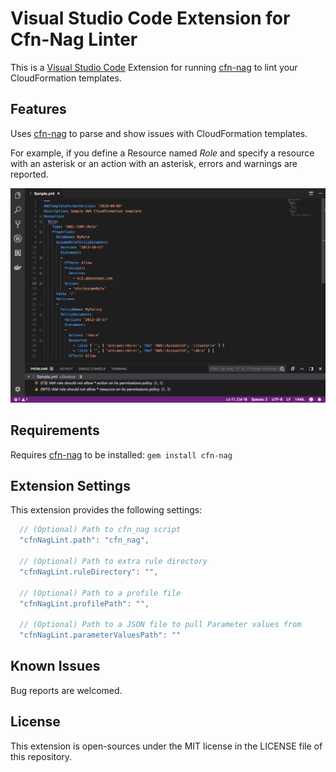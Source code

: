 # Visual Studio Code Extension for Cfn-Nag Linter

This is a [Visual Studio Code](https://code.visualstudio.com) Extension for running [cfn-nag](https://github.com/stelligent/cfn_nag) to lint your CloudFormation templates.

## Features

Uses [cfn-nag](https://github.com/stelligent/cfn_nag) to parse and show issues with CloudFormation templates.

For example, if you define a Resource named *Role* and specify a resource with an asterisk or an action with an asterisk, errors and warnings are reported.

![Preview](https://github.com/mwpearce/Cfn-Nag-Extension/blob/master/images/preview.png)

## Requirements

Requires [cfn-nag](https://github.com/stelligent/cfn_nag) to be installed: `gem install cfn-nag`

## Extension Settings

This extension provides the following settings:

```javascript
  // (Optional) Path to cfn_nag script
  "cfnNagLint.path": "cfn_nag",

  // (Optional) Path to extra rule directory
  "cfnNagLint.ruleDirectory": "",

  // (Optional) Path to a profile file
  "cfnNagLint.profilePath": "",

  // (Optional) Path to a JSON file to pull Parameter values from
  "cfnNagLint.parameterValuesPath": ""
```

## Known Issues

Bug reports are welcomed.

## License

This extension is open-sources under the MIT license in the LICENSE file of this repository.